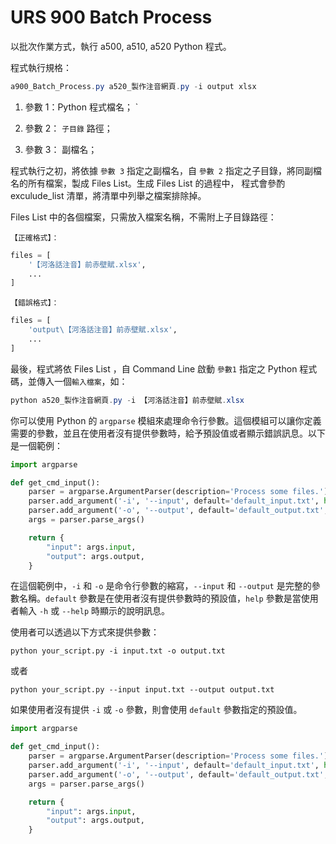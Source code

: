 # URS 900 Batch Process

以批次作業方式，執行 a500, a510, a520 Python 程式。

程式執行規格：

```powershell
a900_Batch_Process.py a520_製作注音網頁.py -i output xlsx
```
1. 參數 1：Python 程式檔名；
`
2. 參數 2： `子目錄` 路徑；

3. 參數 3： 副檔名；

程式執行之初，將依據 `參數 3` 指定之副檔名，自 `參數 2` 指定之子目錄，將同副檔名的所有檔案，製成 Files List。生成 Files List 的過程中，
程式會參酌 exculude_list 清單，將清單中列舉之檔案排除掉。

Files List 中的各個檔案，只需放入檔案名稱，不需附上子目錄路徑：

`【正確格式】：`

```python
files = [
    '【河洛話注音】前赤壁賦.xlsx',
    ...
]
```

`【錯誤格式】：`

```python
files = [
    'output\【河洛話注音】前赤壁賦.xlsx',
    ...
]
```

最後，程式將依 Files List ，自 Command Line 啟動 `參數1` 指定之 Python 程式碼，並傳入一個`輸入檔案`，如：

```powershell
python a520_製作注音網頁.py -i 【河洛話注音】前赤壁賦.xlsx
```




你可以使用 Python 的 `argparse` 模組來處理命令行參數。這個模組可以讓你定義需要的參數，並且在使用者沒有提供參數時，給予預設值或者顯示錯誤訊息。以下是一個範例：

```python
import argparse

def get_cmd_input():
    parser = argparse.ArgumentParser(description='Process some files.')
    parser.add_argument('-i', '--input', default='default_input.txt', help='Input file name')
    parser.add_argument('-o', '--output', default='default_output.txt', help='Output file name')
    args = parser.parse_args()

    return {
        "input": args.input,
        "output": args.output,
    }
```

在這個範例中，`-i` 和 `-o` 是命令行參數的縮寫，`--input` 和 `--output` 是完整的參數名稱。`default` 參數是在使用者沒有提供參數時的預設值，`help` 參數是當使用者輸入 `-h` 或 `--help` 時顯示的說明訊息。

使用者可以透過以下方式來提供參數：

```
python your_script.py -i input.txt -o output.txt
```

或者

```
python your_script.py --input input.txt --output output.txt
```

如果使用者沒有提供 `-i` 或 `-o` 參數，則會使用 `default` 參數指定的預設值。

```python
import argparse

def get_cmd_input():
    parser = argparse.ArgumentParser(description='Process some files.')
    parser.add_argument('-i', '--input', default='default_input.txt', help='Input file name')
    parser.add_argument('-o', '--output', default='default_output.txt', help='Output file name')
    args = parser.parse_args()

    return {
        "input": args.input,
        "output": args.output,
    }
```
